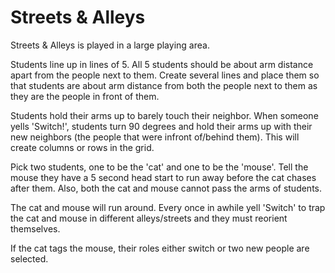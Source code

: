 # Streets & Alleys

Streets & Alleys is played in a large playing area.

Students line up in lines of 5. All 5 students should be about arm distance apart from the people next to them. Create several lines and place them so that students are about arm distance from both the people next to them as they are the people in front of them.

Students hold their arms up to barely touch their neighbor. When someone yells 'Switch!', students turn 90 degrees and hold their arms up with their new neighbors (the people that were infront of/behind them). This will create columns or rows in the grid.

Pick two students, one to be the 'cat' and one to be the 'mouse'. Tell the mouse they have a 5 second head start to run away before the cat chases after them. Also, both the cat and mouse cannot pass the arms of students.

The cat and mouse will run around. Every once in awhile yell 'Switch' to trap the cat and mouse in different alleys/streets and they must reorient themselves.

If the cat tags the mouse, their roles either switch or two new people are selected.